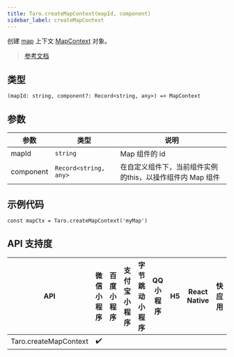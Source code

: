 ```yaml
---
title: Taro.createMapContext(mapId, component)
sidebar_label: createMapContext
---
```


创建 [map](https://developers.weixin.qq.com/miniprogram/dev/component/map.html) 上下文 [MapContext](https://developers.weixin.qq.com/miniprogram/dev/api/media/map/MapContext.html) 对象。

> [参考文档](https://developers.weixin.qq.com/miniprogram/dev/api/media/map/wx.createMapContext.html)

## 类型

```tsx
(mapId: string, component?: Record<string, any>) => MapContext
```

## 参数

| 参数 | 类型 | 说明 |
| --- | --- | --- |
| mapId | `string` | Map 组件的 id |
| component | `Record<string, any>` | 在自定义组件下，当前组件实例的this，以操作组件内 Map 组件 |

## 示例代码

```tsx
const mapCtx = Taro.createMapContext('myMap')
```

## API 支持度

| API | 微信小程序 | 百度小程序 | 支付宝小程序 | 字节跳动小程序 | QQ 小程序 | H5 | React Native | 快应用 |
| :---: | :---: | :---: | :---: | :---: | :---: | :---: | :---: | :---: |
| Taro.createMapContext | ✔️ |  |  |  |  |  |  |  |
